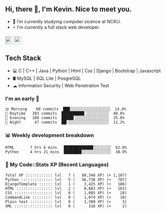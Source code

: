## Hi, there 👋, I'm Kevin. Nice to meet you.

- 🌱 I’m currently studying computer sicence at NCKU.
- ⚡ I'm currently a full stack web developer.

<a href="https://www.linkedin.com/in/kevin12686/"><img alt="LinkedIn" src="https://img.shields.io/badge/linkedin%20-%230077B5.svg?&style=for-the-badge&logo=linkedin&logoColor=white" height=25></a>
<a href="https://www.instagram.com/kevin12686/"><img src="https://img.shields.io/badge/instagram-3f729b?&style=for-the-badge&logo=instagram&logoColor=white" height=25></a>

## Tech Stack

* 💻 C | C++ | Java | Python | Html | Css | Django | Bootstrap | Javascript
* 🛢️ MySQL | SQL Lite | PosgreSQL
* ☁ Information Security | Web Penetration Test

### I'm an early 🐤

<!-- early_bird start -->

```text
🌞 Morning    60 commits  ███░░░░░░░░░░░░░░░░░░  14.4%
🌆 Daytime   203 commits  ██████████▏░░░░░░░░░░  48.6%
🌃 Evening   108 commits  █████▍░░░░░░░░░░░░░░░  25.8%
🌙 Night      47 commits  ██▎░░░░░░░░░░░░░░░░░░  11.2%
```

<!-- early_bird end -->

### 📊 Weekly development breakdown

<!-- code_time start -->

```text
HTML       7 hrs 6 mins   █████████████░░░░░░░░  62.0%
Python     4 hrs 21 mins  ███████▉░░░░░░░░░░░░░  38.0%
```

<!-- code_time end -->

### 🧰 My Code::Stats XP (Recent Languages)

<!-- codestats start -->

```text
Total XP :::::::::::: lvl   7 (   89,348 XP) (+ 1,107)
Python :::::::::::::: lvl   5 (   56,736 XP) (+   707)
DjangoTemplate :::::: lvl   1 (    3,425 XP) (+   186)
HTML :::::::::::::::: lvl   2 (    8,883 XP) (+   163)
CSS ::::::::::::::::: lvl   0 (    1,005 XP) (+    28)
CommandLine ::::::::: lvl   0 (    1,074 XP) (+    18)
Plain text :::::::::: lvl   0 (    1,389 XP) (+     3)
XML ::::::::::::::::: lvl   0 (      316 XP) (+     2)
```

<!-- codestats end -->
